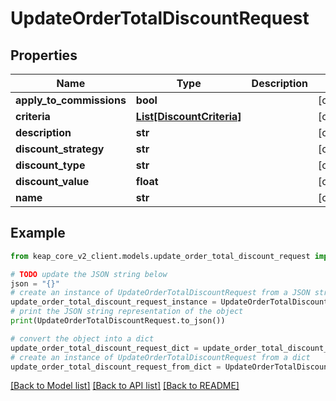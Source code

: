 # UpdateOrderTotalDiscountRequest


## Properties

Name | Type | Description | Notes
------------ | ------------- | ------------- | -------------
**apply_to_commissions** | **bool** |  | [optional] 
**criteria** | [**List[DiscountCriteria]**](DiscountCriteria.md) |  | [optional] 
**description** | **str** |  | [optional] 
**discount_strategy** | **str** |  | [optional] 
**discount_type** | **str** |  | [optional] 
**discount_value** | **float** |  | [optional] 
**name** | **str** |  | [optional] 

## Example

```python
from keap_core_v2_client.models.update_order_total_discount_request import UpdateOrderTotalDiscountRequest

# TODO update the JSON string below
json = "{}"
# create an instance of UpdateOrderTotalDiscountRequest from a JSON string
update_order_total_discount_request_instance = UpdateOrderTotalDiscountRequest.from_json(json)
# print the JSON string representation of the object
print(UpdateOrderTotalDiscountRequest.to_json())

# convert the object into a dict
update_order_total_discount_request_dict = update_order_total_discount_request_instance.to_dict()
# create an instance of UpdateOrderTotalDiscountRequest from a dict
update_order_total_discount_request_from_dict = UpdateOrderTotalDiscountRequest.from_dict(update_order_total_discount_request_dict)
```
[[Back to Model list]](../README.md#documentation-for-models) [[Back to API list]](../README.md#documentation-for-api-endpoints) [[Back to README]](../README.md)



